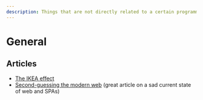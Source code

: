```yaml
---
description: Things that are not directly related to a certain programming language
---
```


# General

## Articles

* [The IKEA effect](https://stitcher.io/blog/the-ikea-effect)
* [Second-guessing the modern web](https://macwright.org/2020/05/10/spa-fatigue.html) \(great article on a sad current state of web and SPAs\)

